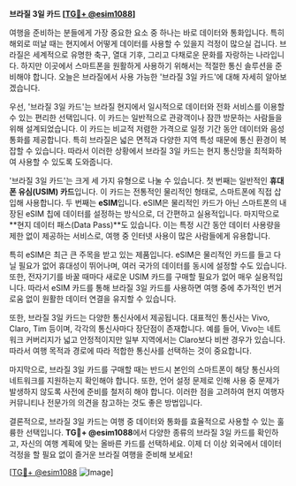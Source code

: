 **브라질 3일 카드 [[TG💪+ @esim1088](https://t.me/s/esim1088)]**

여행을 준비하는 분들에게 가장 중요한 요소 중 하나는 바로 데이터와 통화입니다. 특히 해외로 떠날 때는 현지에서 어떻게 데이터를 사용할 수 있을지 걱정이 많으실 겁니다. 브라질은 세계적으로 유명한 축구, 열대 기후, 그리고 다채로운 문화를 자랑하는 나라입니다. 하지만 이곳에서 스마트폰을 원활하게 사용하기 위해서는 적절한 통신 솔루션을 준비해야 합니다. 오늘은 브라질에서 사용 가능한 '브라질 3일 카드'에 대해 자세히 알아보겠습니다.

우선, '브라질 3일 카드'는 브라질 현지에서 일시적으로 데이터와 전화 서비스를 이용할 수 있는 편리한 선택입니다. 이 카드는 일반적으로 관광객이나 잠깐 방문하는 사람들을 위해 설계되었습니다. 이 카드는 비교적 저렴한 가격으로 일정 기간 동안 데이터와 음성 통화를 제공합니다. 특히 브라질은 넓은 면적과 다양한 지역 특성 때문에 통신 환경이 복잡할 수 있습니다. 따라서 이러한 상황에서 브라질 3일 카드는 현지 통신망을 최적화하여 사용할 수 있도록 도와줍니다.

'브라질 3일 카드'는 크게 세 가지 유형으로 나눌 수 있습니다. 첫 번째는 일반적인 **휴대폰 유심(USIM) 카드**입니다. 이 카드는 전통적인 물리적인 형태로, 스마트폰에 직접 삽입해 사용합니다. 두 번째는 **eSIM**입니다. eSIM은 물리적인 카드가 아닌 스마트폰의 내장된 eSIM 칩에 데이터를 설정하는 방식으로, 더 간편하고 실용적입니다. 마지막으로 **현지 데이터 패스(Data Pass)**도 있습니다. 이는 특정 시간 동안 데이터 사용량을 제한 없이 제공하는 서비스로, 여행 중 인터넷 사용이 많은 사람들에게 유용합니다.

특히 eSIM은 최근 큰 주목을 받고 있는 제품입니다. eSIM은 물리적인 카드를 들고 다닐 필요가 없어 휴대성이 뛰어나며, 여러 국가의 데이터를 동시에 설정할 수도 있습니다. 또한, 전자기기를 바꿀 때마다 새로운 USIM 카드를 구매할 필요가 없어 매우 실용적입니다. 따라서 eSIM 카드를 통해 브라질 3일 카드를 사용하면 여행 중에 추가적인 번거로움 없이 원활한 데이터 연결을 유지할 수 있습니다.

또한, 브라질 3일 카드는 다양한 통신사에서 제공됩니다. 대표적인 통신사는 Vivo, Claro, Tim 등이며, 각각의 통신사마다 장단점이 존재합니다. 예를 들어, Vivo는 네트워크 커버리지가 넓고 안정적이지만 일부 지역에서는 Claro보다 비싼 경우가 있습니다. 따라서 여행 목적과 경로에 따라 적합한 통신사를 선택하는 것이 중요합니다.

마지막으로, 브라질 3일 카드를 구매할 때는 반드시 본인의 스마트폰이 해당 통신사의 네트워크를 지원하는지 확인해야 합니다. 또한, 언어 설정 문제로 인해 사용 중 문제가 발생하지 않도록 사전에 준비를 철저히 해야 합니다. 이러한 점을 고려하여 현지 여행자 커뮤니티나 전문가의 의견을 참고하는 것도 좋은 방법입니다.

결론적으로, 브라질 3일 카드는 여행 중 데이터와 통화를 효율적으로 사용할 수 있는 훌륭한 선택입니다. **TG💪+ @esim1088**에서 다양한 종류의 브라질 3일 카드를 확인하고, 자신의 여행 계획에 맞는 올바른 카드를 선택하세요. 이제 더 이상 외국에서 데이터 걱정을 할 필요 없이 즐거운 브라질 여행을 준비해 보세요!

[[TG💪+ @esim1088](https://t.me/s/esim1088) ![Image](https://i.postimg.cc/Y0z9fWf4/image.png)]